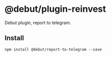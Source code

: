 # @debut/plugin-reinvest
Debut plugin, report to telegram.

## Install

```
npm install @debut/report-to-telegram --save
```
